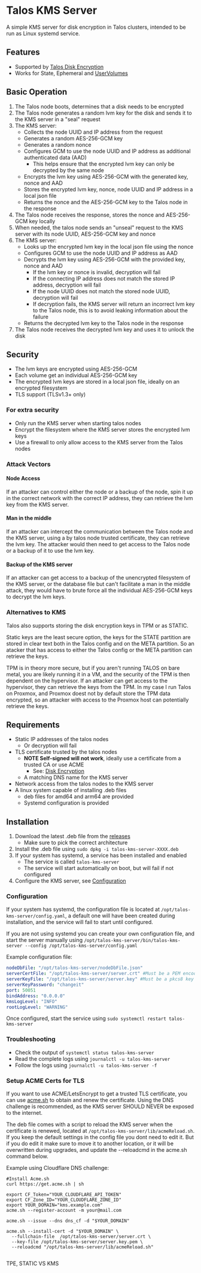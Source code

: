 # Talos KMS Server

A simple KMS server for disk encryption in Talos clusters, intended to be run as Linux systemd service.


## Features

* Supported by [Talos Disk Encryption](https://www.talos.dev/v1.11/talos-guides/configuration/disk-encryption/)
* Works for State, Ephemeral and [UserVolumes](https://www.talos.dev/v1.11/talos-guides/configuration/disk-management/user/)


## Basic Operation

1. The Talos node boots, determines that a disk needs to be encrypted
2. The Talos node generates a random lvm key for the disk and sends it to the KMS server in a "seal" request
3. The KMS server:
    * Collects the node UUID and IP address from the request
    * Generates a random AES-256-GCM key
    * Generates a random nonce
    * Configures GCM to use the node UUID and IP address as additional authenticated data (AAD)
        * This helps ensure that the encrypted lvm key can only be decrypted by the same node
    * Encrypts the lvm key using AES-256-GCM with the generated key, nonce and AAD
    * Stores the encrypted lvm key, nonce, node UUID and IP address in a local json file
    * Returns the nonce and the AES-256-GCM key to the Talos node in the response
4. The Talos node receives the response, stores the nonce and AES-256-GCM key locally
5. When needed, the talos node sends an "unseal" request to the KMS server with its node UUID, AES-256-GCM key and nonce
6. The KMS server:
    * Looks up the encrypted lvm key in the local json file using the nonce
    * Configures GCM to use the node UUID and IP address as AAD
    * Decrypts the lvm key using AES-256-GCM with the provided key, nonce and AAD
        * If the lvm key or nonce is invalid, decryption will fail
        * If the connecting IP address does not match the stored IP address, decryption will fail
        * If the node UUID does not match the stored node UUID, decryption will fail
        * If decryption fails, the KMS server will return an incorrect lvm key to the Talos node, this is to avoid leaking information about the failure
    * Returns the decrypted lvm key to the Talos node in the response
7. The Talos node receives the decrypted lvm key and uses it to unlock the disk


## Security

* The lvm keys are encrypted using AES-256-GCM
* Each volume get an individual AES-256-GCM key
* The encrypted lvm keys are stored in a local json file, ideally on an encrypted filesystem
* TLS support (TLSv1.3+ only)

### For extra security
    
* Only run the KMS server when starting talos nodes
* Encrypt the filesystem where the KMS server stores the encrypted lvm keys
* Use a firewall to only allow access to the KMS server from the Talos nodes

### Attack Vectors

#### Node Access
If an attacker can control either the node or a backup of the node, spin it up in the correct network with the correct IP address, they can retrieve the lvm key from the KMS server.

#### Man in the middle
If an attacker can intercept the communication between the Talos node and the KMS server, using a by talos node trusted certificate, they can retrieve the lvm key.
The attacker would then need to get access to the Talos node or a backup of it to use the lvm key.

#### Backup of the KMS server
If an attacker can get access to a backup of the unencrypted filesystem of the KMS server, or the database file but can't facilitate a man in the middle attack, they would have to brute force all the individual AES-256-GCM keys to decrypt the lvm keys.

### Alternatives to KMS

Talos also supports storing the disk encryption keys in TPM or as STATIC. 

Static keys are the least secure option, the keys for the STATE partition are stored in clear text both in the Talos config and on the META partition. So an atacker that has access to either the Talos config or the META partition can retrieve the keys.

TPM is in theory more secure, but if you aren't running TALOS on bare metal, you are likely running it in a VM, and the security of the TPM is then dependent on the hypervisor. If an attacker can get access to the hypervisor, they can retrieve the keys from the TPM. In my case I run Talos on Proxmox, and Proxmox doest not by default store the TPM data encrypted, so an attacker with access to the Proxmox host can potentially retrieve the keys.

## Requirements

* Static IP addresses of the talos nodes
    * Or decryption will fail
* TLS certificate trusted by the talos nodes
    * **NOTE Self-signed will not work**, ideally use a certificate from a trusted CA or use ACME
        * See: [Disk Encryption](https://www.talos.dev/v1.11/talos-guides/configuration/disk-encryption/)
    * A matching DNS name for the KMS server
* Network access from the talos nodes to the KMS server
* A linux system capable of installing .deb files
  * deb files for amd64 and arm64 are provided
  * Systemd configuration is provided


## Installation

1. Download the latest .deb file from the [releases](https://github.com/flip-flop-foundry/talos-kms-sever/releases)
   * Make sure to pick the correct architecture
2. Install the .deb file using `sudo dpkg -i talos-kms-server-XXXX.deb`
3. If your system has systemd, a service has been installed and enabled
   * The service is called `talos-kms-server`
   * The service will start automatically on boot, but will fail if not configured
4. Configure the KMS server, see [Configuration](#configuration)

### Configuration

If your system has systemd, the configuration file is located at `/opt/talos-kms-server/config.yaml`, a default one will have been created during installation, and the service will fail to start until configured.

If you are not using systemd you can create your own configuration file, and start the server manually using `/opt/talos-kms-server/bin/talos-kms-server --config /opt/talos-kms-server/config.yaml`


Example configuration file:

```yaml
nodeDbFile: "/opt/talos-kms-server/nodeDbFile.json"
serverCertFile: "/opt/talos-kms-server/server.crt" #Must be a PEM encoded certificate, trusted by the talos nodes
serverKeyFile: "/opt/talos-kms-server/server.key" #Must be a pkcs8 key
serverKeyPassword: "changeit"
port: 50051
bindAddress: "0.0.0.0"
kmsLogLevel: "INFO"
rootLogLevel: "WARNING"
```

Once configured, start the service using `sudo systemctl restart talos-kms-server`


### Troubleshooting

* Check the output of `systemctl status talos-kms-server`
* Read the complete logs using `journalctl -u talos-kms-server`
* Follow the logs using `journalctl -u talos-kms-server -f`



### Setup ACME Certs for TLS

If you want to use ACME/LetsEncrypt to get a trusted TLS certificate, you can use [acme.sh](https://github.com/acmesh-official/acme.sh) to obtain and renew the certificate. Using the DNS challenge is recommended, as the KMS server SHOULD NEVER be exposed to the internet.

The deb file comes with a script to reload the KMS server when the certificate is renewed, located at `/opt/talos-kms-server/lib/acmeReload.sh`. If you keep the default settings in the config file you dont need to edit it. But if you do edit it make sure to move it to another location, or it will be overwritten during upgrades, and update the --reloadcmd in the acme.sh command below.

Example using Cloudflare DNS challenge:

```shell
#Install Acme.sh
curl https://get.acme.sh | sh

export CF_Token="YOUR_CLOUDFLARE_API_TOKEN"
export CF_Zone_ID="YOUR_CLOUDFLARE_ZONE_ID"
export YOUR_DOMAIN="kms.example.com"
acme.sh --register-account -m your@mail.com

acme.sh --issue --dns dns_cf -d "$YOUR_DOMAIN"

acme.sh --install-cert -d "$YOUR_DOMAIN" \
  --fullchain-file  /opt/talos-kms-server/server.crt \
  --key-file /opt/talos-kms-server/server.key.pem \
  --reloadcmd "/opt/talos-kms-server/lib/acmeReload.sh"


```

TPE, STATIC VS KMS